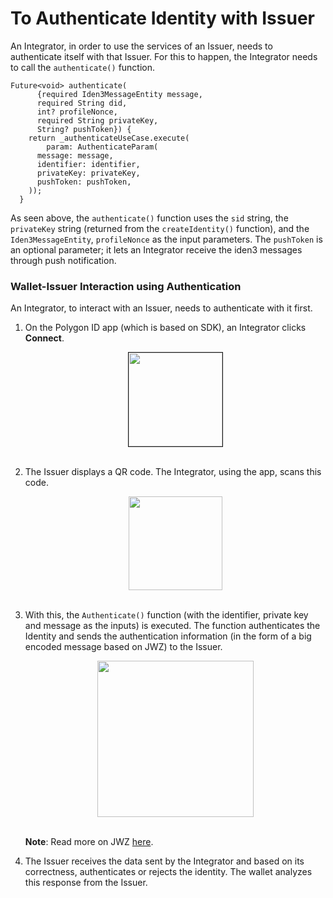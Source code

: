 # To Authenticate Identity with Issuer

An Integrator, in order to use the services of an Issuer, needs to authenticate itself with that Issuer. For this to happen, the Integrator needs to call the `authenticate()` function. 


```
Future<void> authenticate(
      {required Iden3MessageEntity message,
      required String did,
      int? profileNonce,
      required String privateKey,
      String? pushToken}) {
    return _authenticateUseCase.execute(
        param: AuthenticateParam(
      message: message,
      identifier: identifier,
      privateKey: privateKey,
      pushToken: pushToken,
    ));
  }

```
 <!-- Does bove code need to be replaced with the override: 
 return _authenticateUseCase.execute(
        param: AuthenticateParam(
      message: message,
      did: did,
      profileNonce: profileNonce ?? 0,
      privateKey: privateKey,
      pushToken: pushToken,
    ) 
Also, what is AuthenticateParam?   
    -->

As seen above, the `authenticate()` function uses the `sid` string, the `privateKey` string (returned from the `createIdentity()` function), and the `Iden3MessageEntity`, `profileNonce` as the input parameters. The `pushToken` is an optional parameter; it lets an Integrator receive the iden3 messages through push notification.
<!--
  /// get iden3message from qr code and transform it as string "message" #3 through getIden3Message(message)
  /// get CircuitDataEntity #1 by loadCircuitFiles #2
  /// get authToken #4
  /// auth with token #5 TODO rewrite as soon as development is completed

In above commments from the repository, 
a. What is CircuitDataEntity and what are loadCircuitFiles?
b. Does iden3message create authtoken?
c. Please explain how to authenticate with token.
d. Do steps need to be written in the order numbering that you mentioned in the comments above?
 --> 


### Wallet-Issuer Interaction using Authentication
 
An Integrator, to interact with an Issuer, needs to authenticate with it first. 
 
1.  On the Polygon ID app (which is based on SDK), an Integrator clicks **Connect**.
 
      <div align="center">
      <img src= "../../../../../../imgs/polygonid-wallet-connect.png" align="center" width="150" border="1"/>
      </div>
      <br>
 
2.  The Issuer displays a QR code. The Integrator, using the app, scans this code.
 
      <div align="center">
      <img src= "../../../../../../imgs/qr-code-scan.png" align="center" width="150"/>
      </div>
      <br>
 
 
3.  With this, the `Authenticate()` function (with the identifier, private key and message as the inputs) is executed. The function authenticates the Identity and sends the authentication information (in the form of a big encoded message based on JWZ) to the Issuer.
 
      <div align="center">
      <img src= "../../../../../../imgs/jwz.png" align="center" width="250"/>
      </div>
      <br>
 
      **Note**: Read more on JWZ [here](../jwz.md#jwz---json-web-zero-knowledge).

 
4. The Issuer receives the data sent by the Integrator and based on its correctness, authenticates or rejects the identity. The wallet analyzes this response from the Issuer.

